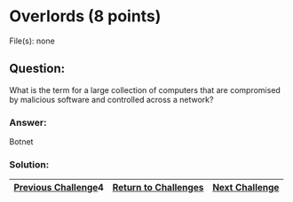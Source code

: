 # Overlords (8 points)

File(s): none

## Question:

What is the term for a large collection of computers that are compromised by malicious software and controlled across a network?

### Answer:

Botnet

### Solution:



| [Previous Challenge](/Challenges/Protect-And-Defend/)4 | [Return to Challenges](/Challenges/../../../#modules) | [Next Challenge](/Challenges/Protect-And-Defend/6) |
| :------- | :-----: | ------: |
